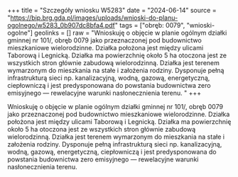 +++
title = "Szczegóły wniosku W5283"
date = "2024-06-14"
source = "https://bip.brg.gda.pl/images/uploads/wnioski-do-planu-ogolnego/w5283_0b907dc8bfa4.pdf"
tags = ["obręb: 0079", "wnioski-ogolne"]
geolinks = []
raw = "Wnioskuję o objęcie w planie ogólnym działki gminnej nr 101/, obręb 0079 jako przeznaczonej pod budownictwo mieszkaniowe wielorodzinne. Działka położona jest między ulicami Taborową i Legnicką. Działka ma powierzchnię około 5 ha otoczona jest ze wszystkich stron głównie zabudową wielorodzinną. Działka jest terenem wymarzonym do mieszkania na stałe i założenia rodziny. Dysponuje pełną infrastrukturą sieci np. kanalizacyjną, wodną, gazową, energetyczną, ciepłowniczą i jest predysponowana do powstania budownictwa zero emisyjnego — rewelacyjne warunki nasłonecznienia terenu. "
+++

Wnioskuję o objęcie w planie ogólnym działki gminnej nr 101/, obręb 0079 jako przeznaczonej
pod budownictwo mieszkaniowe wielorodzinne. Działka położona jest między ulicami Taborową i Legnicką.
Działka ma powierzchnię około 5 ha otoczona jest ze wszystkich stron głównie zabudową wielorodzinną.
Działka jest terenem wymarzonym do mieszkania na stałe i założenia rodziny. Dysponuje pełną infrastrukturą
sieci np. kanalizacyjną, wodną, gazową, energetyczną, ciepłowniczą i jest predysponowana do powstania
budownictwa zero emisyjnego — rewelacyjne warunki nasłonecznienia terenu.



